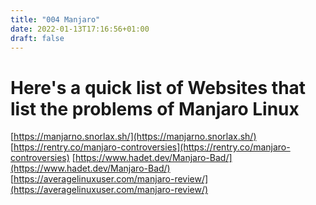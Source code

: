 ```yaml
---
title: "004 Manjaro"
date: 2022-01-13T17:16:56+01:00
draft: false
---
```


# Here's a quick list of Websites that list the problems of Manjaro Linux

[https://manjarno.snorlax.sh/](https://manjarno.snorlax.sh/)
[https://rentry.co/manjaro-controversies](https://rentry.co/manjaro-controversies)
[https://www.hadet.dev/Manjaro-Bad/](https://www.hadet.dev/Manjaro-Bad/)
[https://averagelinuxuser.com/manjaro-review/](https://averagelinuxuser.com/manjaro-review/)

